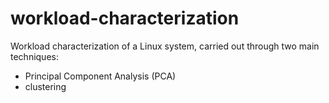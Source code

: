 # workload-characterization

Workload characterization of a Linux system, carried out through two main techniques:
- Principal Component Analysis (PCA)
- clustering
